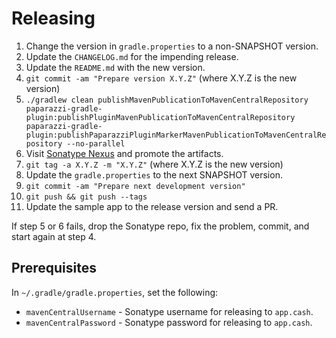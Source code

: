 Releasing
========

 1. Change the version in `gradle.properties` to a non-SNAPSHOT version.
 2. Update the `CHANGELOG.md` for the impending release.
 3. Update the `README.md` with the new version.
 4. `git commit -am "Prepare version X.Y.Z"` (where X.Y.Z is the new version)
 5. `./gradlew clean publishMavenPublicationToMavenCentralRepository paparazzi-gradle-plugin:publishPluginMavenPublicationToMavenCentralRepository paparazzi-gradle-plugin:publishPaparazziPluginMarkerMavenPublicationToMavenCentralRepository --no-parallel`
 6. Visit [Sonatype Nexus](https://oss.sonatype.org/) and promote the artifacts.
 7. `git tag -a X.Y.Z -m "X.Y.Z"` (where X.Y.Z is the new version)
 8. Update the `gradle.properties` to the next SNAPSHOT version.
 9. `git commit -am "Prepare next development version"`
 10. `git push && git push --tags`
 11. Update the sample app to the release version and send a PR.


If step 5 or 6 fails, drop the Sonatype repo, fix the problem, commit, and start again at step 4.


Prerequisites
-------------

In `~/.gradle/gradle.properties`, set the following:

 * `mavenCentralUsername` - Sonatype username for releasing to `app.cash`.
 * `mavenCentralPassword` - Sonatype password for releasing to `app.cash`.